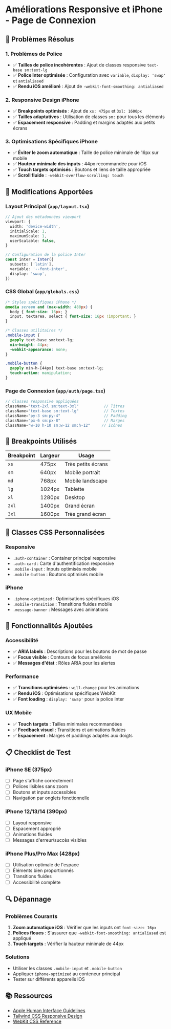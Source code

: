 # Améliorations Responsive et iPhone - Page de Connexion

## 🎯 Problèmes Résolus

### 1. Problèmes de Police
- ✅ **Tailles de police incohérentes** : Ajout de classes responsive `text-base sm:text-lg`
- ✅ **Police Inter optimisée** : Configuration avec `variable`, `display: 'swap'` et `antialiased`
- ✅ **Rendu iOS amélioré** : Ajout de `-webkit-font-smoothing: antialiased`

### 2. Responsive Design iPhone
- ✅ **Breakpoints optimisés** : Ajout de `xs: 475px` et `3xl: 1600px`
- ✅ **Tailles adaptatives** : Utilisation de classes `sm:` pour tous les éléments
- ✅ **Espacement responsive** : Padding et margins adaptés aux petits écrans

### 3. Optimisations Spécifiques iPhone
- ✅ **Éviter le zoom automatique** : Taille de police minimale de 16px sur mobile
- ✅ **Hauteur minimale des inputs** : 44px recommandée pour iOS
- ✅ **Touch targets optimisés** : Boutons et liens de taille appropriée
- ✅ **Scroll fluide** : `-webkit-overflow-scrolling: touch`

## 🔧 Modifications Apportées

### Layout Principal (`app/layout.tsx`)
```typescript
// Ajout des métadonnées viewport
viewport: {
  width: 'device-width',
  initialScale: 1,
  maximumScale: 1,
  userScalable: false,
}

// Configuration de la police Inter
const inter = Inter({ 
  subsets: ['latin'],
  variable: '--font-inter',
  display: 'swap',
})
```

### CSS Global (`app/globals.css`)
```css
/* Styles spécifiques iPhone */
@media screen and (max-width: 480px) {
  body { font-size: 16px; }
  input, textarea, select { font-size: 16px !important; }
}

/* Classes utilitaires */
.mobile-input {
  @apply text-base sm:text-lg;
  min-height: 44px;
  -webkit-appearance: none;
}

.mobile-button {
  @apply min-h-[44px] text-base sm:text-lg;
  touch-action: manipulation;
}
```

### Page de Connexion (`app/auth/page.tsx`)
```typescript
// Classes responsive appliquées
className="text-2xl sm:text-3xl"           // Titres
className="text-base sm:text-lg"           // Textes
className="py-3 sm:py-4"                   // Padding
className="px-6 sm:px-8"                   // Marges
className="w-10 h-10 sm:w-12 sm:h-12"     // Icônes
```

## 📱 Breakpoints Utilisés

| Breakpoint | Largeur | Usage |
|------------|---------|-------|
| `xs`       | 475px   | Très petits écrans |
| `sm`       | 640px   | Mobile portrait |
| `md`       | 768px   | Mobile landscape |
| `lg`       | 1024px  | Tablette |
| `xl`       | 1280px  | Desktop |
| `2xl`      | 1400px  | Grand écran |
| `3xl`      | 1600px  | Très grand écran |

## 🎨 Classes CSS Personnalisées

### Responsive
- `.auth-container` : Container principal responsive
- `.auth-card` : Carte d'authentification responsive
- `.mobile-input` : Inputs optimisés mobile
- `.mobile-button` : Boutons optimisés mobile

### iPhone
- `.iphone-optimized` : Optimisations spécifiques iOS
- `.mobile-transition` : Transitions fluides mobile
- `.message-banner` : Messages avec animations

## 🚀 Fonctionnalités Ajoutées

### Accessibilité
- ✅ **ARIA labels** : Descriptions pour les boutons de mot de passe
- ✅ **Focus visible** : Contours de focus améliorés
- ✅ **Messages d'état** : Rôles ARIA pour les alertes

### Performance
- ✅ **Transitions optimisées** : `will-change` pour les animations
- ✅ **Rendu iOS** : Optimisations spécifiques WebKit
- ✅ **Font loading** : `display: 'swap'` pour la police Inter

### UX Mobile
- ✅ **Touch targets** : Tailles minimales recommandées
- ✅ **Feedback visuel** : Transitions et animations fluides
- ✅ **Espacement** : Marges et paddings adaptés aux doigts

## 📋 Checklist de Test

### iPhone SE (375px)
- [ ] Page s'affiche correctement
- [ ] Polices lisibles sans zoom
- [ ] Boutons et inputs accessibles
- [ ] Navigation par onglets fonctionnelle

### iPhone 12/13/14 (390px)
- [ ] Layout responsive
- [ ] Espacement approprié
- [ ] Animations fluides
- [ ] Messages d'erreur/succès visibles

### iPhone Plus/Pro Max (428px)
- [ ] Utilisation optimale de l'espace
- [ ] Éléments bien proportionnés
- [ ] Transitions fluides
- [ ] Accessibilité complète

## 🔍 Dépannage

### Problèmes Courants
1. **Zoom automatique iOS** : Vérifier que les inputs ont `font-size: 16px`
2. **Polices floues** : S'assurer que `-webkit-font-smoothing: antialiased` est appliqué
3. **Touch targets** : Vérifier la hauteur minimale de 44px

### Solutions
- Utiliser les classes `.mobile-input` et `.mobile-button`
- Appliquer `iphone-optimized` au conteneur principal
- Tester sur différents appareils iOS

## 📚 Ressources

- [Apple Human Interface Guidelines](https://developer.apple.com/design/human-interface-guidelines/)
- [Tailwind CSS Responsive Design](https://tailwindcss.com/docs/responsive-design)
- [WebKit CSS Reference](https://developer.apple.com/library/archive/documentation/AppleApplications/Reference/SafariCSSRef/)